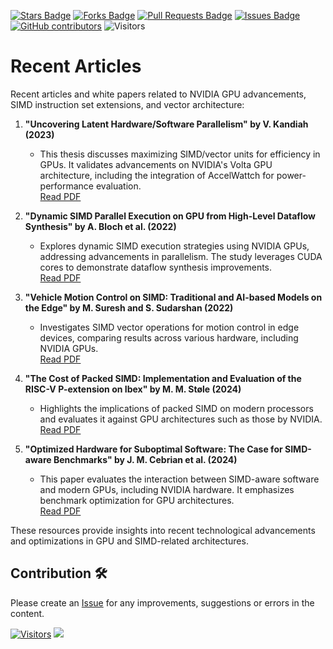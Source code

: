 <a href="https://github.com/drshahizan/project-management/stargazers"><img src="https://img.shields.io/github/stars/drshahizan/project-management" alt="Stars Badge"/></a>
<a href="https://github.com/drshahizan/project-management/network/members"><img src="https://img.shields.io/github/forks/drshahizan/project-management" alt="Forks Badge"/></a>
<a href="https://github.com/drshahizan/project-management/pulls"><img src="https://img.shields.io/github/issues-pr/drshahizan/project-management" alt="Pull Requests Badge"/></a>
<a href="https://github.com/drshahizan/project-management"><img src="https://img.shields.io/github/issues/drshahizan/project-management" alt="Issues Badge"/></a>
<a href="https://github.com/drshahizan/project-management/graphs/contributors"><img alt="GitHub contributors" src="https://img.shields.io/github/contributors/drshahizan/project-management?color=2b9348"></a>
![Visitors](https://api.visitorbadge.io/api/visitors?path=https%3A%2F%2Fgithub.com%2Fdrshahizan%2Fproject-management&labelColor=%23d9e3f0&countColor=%23697689&style=flat)

# Recent Articles

Recent articles and white papers related to NVIDIA GPU advancements, SIMD instruction set extensions, and vector architecture:

1. **"Uncovering Latent Hardware/Software Parallelism" by V. Kandiah (2023)**  
   - This thesis discusses maximizing SIMD/vector units for efficiency in GPUs. It validates advancements on NVIDIA's Volta GPU architecture, including the integration of AccelWattch for power-performance evaluation.  
   [Read PDF](https://www.mccormick.northwestern.edu/computer-science/documents/vijay-thesis.pdf)

2. **"Dynamic SIMD Parallel Execution on GPU from High-Level Dataflow Synthesis" by A. Bloch et al. (2022)**  
   - Explores dynamic SIMD execution strategies using NVIDIA GPUs, addressing advancements in parallelism. The study leverages CUDA cores to demonstrate dataflow synthesis improvements.  
   [Read PDF](https://www.mdpi.com/2079-9268/12/3/40/pdf)

3. **"Vehicle Motion Control on SIMD: Traditional and AI-based Models on the Edge" by M. Suresh and S. Sudarshan (2022)**  
   - Investigates SIMD vector operations for motion control in edge devices, comparing results across various hardware, including NVIDIA GPUs.  
   [Read PDF](http://odr.chalmers.se/bitstreams/cbdd199e-58f8-49a1-9e90-4c2e408766c6/download)

4. **"The Cost of Packed SIMD: Implementation and Evaluation of the RISC-V P-extension on Ibex" by M. M. Støle (2024)**  
   - Highlights the implications of packed SIMD on modern processors and evaluates it against GPU architectures such as those by NVIDIA.  
   [Read PDF](https://ntnuopen.ntnu.no/ntnu-xmlui/bitstream/handle/11250/3153476/no.ntnu:inspera:187610124:47480703.pdf?sequence=1)

5. **"Optimized Hardware for Suboptimal Software: The Case for SIMD-aware Benchmarks" by J. M. Cebrian et al. (2024)**  
   - This paper evaluates the interaction between SIMD-aware software and modern GPUs, including NVIDIA hardware. It emphasizes benchmark optimization for GPU architectures.  
   [Read PDF](https://www.researchgate.net/profile/Magnus-Jahre/publication/262835453_Optimized_Hardware_for_Suboptimal_Software_The_Case_for_SIMD-aware_Benchmarks/links/00b7d538f60cb41c66000000/Optimized-Hardware-for-Suboptimal-Software-The-Case-for-SIMD-aware-Benchmarks.pdf)

These resources provide insights into recent technological advancements and optimizations in GPU and SIMD-related architectures.

## Contribution 🛠️
Please create an [Issue](https://github.com/drshahizan/project-management/issues) for any improvements, suggestions or errors in the content.

[![Visitors](https://api.visitorbadge.io/api/visitors?path=https%3A%2F%2Fgithub.com%2Fdrshahizan&labelColor=%23697689&countColor=%23555555&style=plastic)](https://visitorbadge.io/status?path=https%3A%2F%2Fgithub.com%2Fdrshahizan)
![](https://hit.yhype.me/github/profile?user_id=81284918)




